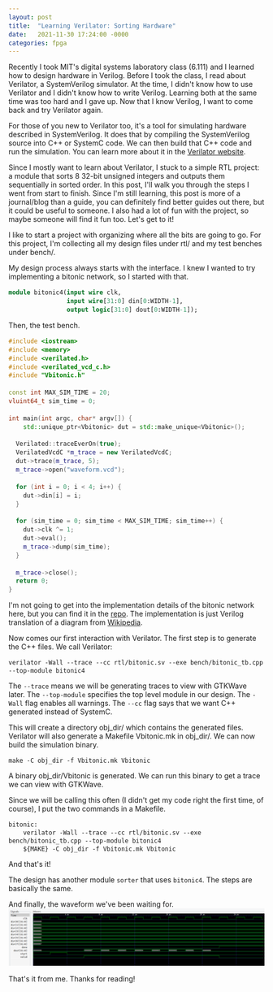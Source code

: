 ```yaml
---
layout: post
title:  "Learning Verilator: Sorting Hardware"
date:   2021-11-30 17:24:00 -0000
categories: fpga
---
```


Recently I took MIT's digital systems laboratory class (6.111) and I learned
how to design hardware in Verilog. Before I took the class, I read about
Verilator, a SystemVerilog simulator. At the time, I didn't know how to use
Verilator and I didn't know how to write Verilog. Learning both at the same
time was too hard and I gave up. Now that I know Verilog, I want to come back
and try Verilator again.

For those of you new to Verilator too, it's a tool for simulating hardware
described in SystemVerilog. It does that by compiling the SystemVerilog source
into C++ or SystemC code. We can then build that C++ code and run the
simulation. You can learn more about it in the
[Verilator website](https://www.veripool.org/verilator/).

Since I mostly want to learn about Verilator, I stuck to a simple RTL project:
a module that sorts 8 32-bit unsigned integers and outputs them sequentially
in sorted order. In this post, I'll walk you through the steps I went from
start to finish. Since I'm still learning, this post is more of a journal/blog
than a guide, you can definitely find better guides out there, but it could be
useful to someone. I also had a lot of fun with the project, so maybe someone
will find it fun too. Let's get to it!

I like to start a project with organizing where all the bits are going to go.
For this project, I'm collecting all my design files under rtl/ and my test
benches under bench/.

My design process always starts with the interface. I knew I wanted to try
implementing a bitonic network, so I started with that.
```systemverilog
module bitonic4(input wire clk, 
                input wire[31:0] din[0:WIDTH-1],
                output logic[31:0] dout[0:WIDTH-1]);
```

Then, the test bench.
```cpp
#include <iostream>
#include <memory>
#include <verilated.h>
#include <verilated_vcd_c.h>
#include "Vbitonic.h"

const int MAX_SIM_TIME = 20;
vluint64_t sim_time = 0;

int main(int argc, char* argv[]) {
    std::unique_ptr<Vbitonic> dut = std::make_unique<Vbitonic>();

  Verilated::traceEverOn(true);
  VerilatedVcdC *m_trace = new VerilatedVcdC;
  dut->trace(m_trace, 5);
  m_trace->open("waveform.vcd");

  for (int i = 0; i < 4; i++) {
    dut->din[i] = i;
  }

  for (sim_time = 0; sim_time < MAX_SIM_TIME; sim_time++) {
    dut->clk ^= 1;
    dut->eval();
    m_trace->dump(sim_time);
  }

  m_trace->close();
  return 0;
}
```

I'm not going to get into the implementation details of the bitonic network
here, but you can find it in the [repo](https://github.com/gilbertmike/sorting-machine).
The implementation is just Verilog translation of a diagram from [Wikipedia](https://en.wikipedia.org/wiki/Bitonic_sorter).

Now comes our first interaction with Verilator. The first step is to generate
the C++ files. We call Verilator:
```
verilator -Wall --trace --cc rtl/bitonic.sv --exe bench/bitonic_tb.cpp --top-module bitonic4
```
The `--trace` means we will be generating traces to view with GTKWave later.
The `--top-module` specifies the top level module in our design. The `-Wall`
flag enables all warnings. The `--cc` flag says that we want C++ generated
instead of SystemC.

This will create a directory obj_dir/ which contains the generated files.
Verilator will also generate a Makefile Vbitonic.mk in obj_dir/. We can now
build the simulation binary.
```
make -C obj_dir -f Vbitonic.mk Vbitonic
```
A binary obj_dir/Vbitonic is generated. We can run this binary to get a trace
we can view with GTKWave.

Since we will be calling this often (I didn't get my code right the first time,
of course), I put the two commands in a Makefile.
```
bitonic:
    verilator -Wall --trace --cc rtl/bitonic.sv --exe bench/bitonic_tb.cpp --top-module bitonic4
    ${MAKE} -C obj_dir -f Vbitonic.mk Vbitonic
```

And that's it! 

The design has another module `sorter` that uses `bitonic4`. The steps are
basically the same.

And finally, the waveform we've been waiting for.
![Waveform of sorter](https://raw.githubusercontent.com/gilbertmike/sorting-machine/main/sorter.png)

That's it from me. Thanks for reading!
